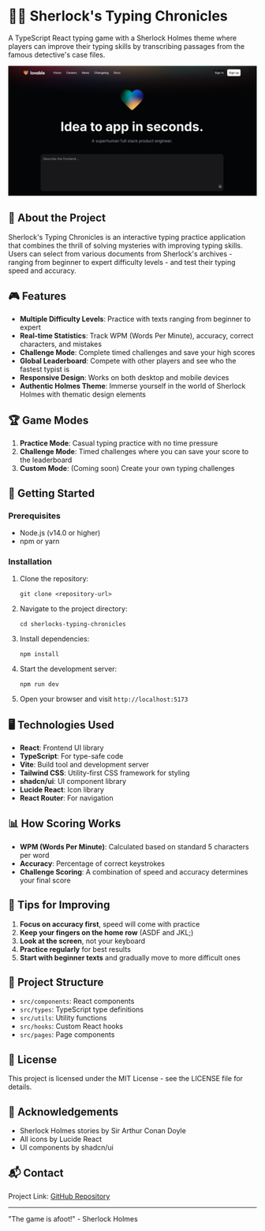 
# 🕵️‍♂️ Sherlock's Typing Chronicles

A TypeScript React typing game with a Sherlock Holmes theme where players can improve their typing skills by transcribing passages from the famous detective's case files.

![Sherlock Typing Game](public/og-image.png)

## 📖 About the Project

Sherlock's Typing Chronicles is an interactive typing practice application that combines the thrill of solving mysteries with improving typing skills. Users can select from various documents from Sherlock's archives - ranging from beginner to expert difficulty levels - and test their typing speed and accuracy.

## 🎮 Features

- **Multiple Difficulty Levels**: Practice with texts ranging from beginner to expert
- **Real-time Statistics**: Track WPM (Words Per Minute), accuracy, correct characters, and mistakes
- **Challenge Mode**: Complete timed challenges and save your high scores
- **Global Leaderboard**: Compete with other players and see who the fastest typist is
- **Responsive Design**: Works on both desktop and mobile devices
- **Authentic Holmes Theme**: Immerse yourself in the world of Sherlock Holmes with thematic design elements

## 🏆 Game Modes

1. **Practice Mode**: Casual typing practice with no time pressure
2. **Challenge Mode**: Timed challenges where you can save your score to the leaderboard
3. **Custom Mode**: (Coming soon) Create your own typing challenges

## 🚀 Getting Started

### Prerequisites

- Node.js (v14.0 or higher)
- npm or yarn

### Installation

1. Clone the repository:
   ```
   git clone <repository-url>
   ```

2. Navigate to the project directory:
   ```
   cd sherlocks-typing-chronicles
   ```

3. Install dependencies:
   ```
   npm install
   ```

4. Start the development server:
   ```
   npm run dev
   ```

5. Open your browser and visit `http://localhost:5173`

## 🖥️ Technologies Used

- **React**: Frontend UI library
- **TypeScript**: For type-safe code
- **Vite**: Build tool and development server
- **Tailwind CSS**: Utility-first CSS framework for styling
- **shadcn/ui**: UI component library
- **Lucide React**: Icon library
- **React Router**: For navigation

## 📊 How Scoring Works

- **WPM (Words Per Minute)**: Calculated based on standard 5 characters per word
- **Accuracy**: Percentage of correct keystrokes
- **Challenge Scoring**: A combination of speed and accuracy determines your final score

## 🎯 Tips for Improving

1. **Focus on accuracy first**, speed will come with practice
2. **Keep your fingers on the home row** (ASDF and JKL;)
3. **Look at the screen**, not your keyboard
4. **Practice regularly** for best results
5. **Start with beginner texts** and gradually move to more difficult ones

## 🧩 Project Structure

- `src/components`: React components
- `src/types`: TypeScript type definitions
- `src/utils`: Utility functions
- `src/hooks`: Custom React hooks
- `src/pages`: Page components

## 📝 License

This project is licensed under the MIT License - see the LICENSE file for details.

## 🙏 Acknowledgements

- Sherlock Holmes stories by Sir Arthur Conan Doyle
- All icons by Lucide React
- UI components by shadcn/ui

## 📬 Contact

Project Link: [GitHub Repository](https://github.com/your-username/sherlocks-typing-chronicles)

---

"The game is afoot!" - Sherlock Holmes
